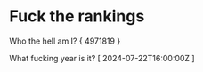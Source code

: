 # Fuck the rankings

Who the hell am I?
{ 4971819 }

What fucking year is it?
[ 2024-07-22T16:00:00Z ]
